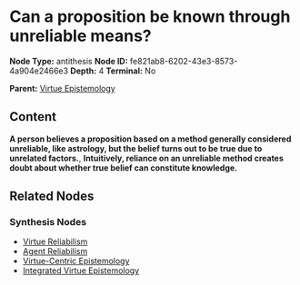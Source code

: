 # Can a proposition be known through unreliable means?

**Node Type:** antithesis
**Node ID:** fe821ab8-6202-43e3-8573-4a904e2466e3
**Depth:** 4
**Terminal:** No

**Parent:** [Virtue Epistemology](virtue-epistemology-synthesis-63bd3a46-a324-4547-a741-9a185f9bd092.md)

## Content

**A person believes a proposition based on a method generally considered unreliable, like astrology, but the belief turns out to be true due to unrelated factors.**, **Intuitively, reliance on an unreliable method creates doubt about whether true belief can constitute knowledge.**

## Related Nodes

### Synthesis Nodes

- [Virtue Reliabilism](virtue-reliabilism-synthesis-a73a1de1-1feb-4570-98eb-3d3bf0a1aa11.md)
- [Agent Reliabilism](agent-reliabilism-synthesis-4de8a75f-082a-45a0-83c9-71988a3b669b.md)
- [Virtue-Centric Epistemology](virtue-centric-epistemology-synthesis-39cd0012-aef7-4e2e-947e-5a82c1a5ab4d.md)
- [Integrated Virtue Epistemology](integrated-virtue-epistemology-synthesis-288b87e7-163d-4ec7-8155-4b01fbb8d266.md)
